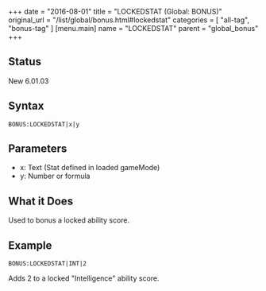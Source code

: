 +++
date = "2016-08-01"
title = "LOCKEDSTAT (Global: BONUS)"
original_url = "/list/global/bonus.html#lockedstat"
categories = [ "all-tag", "bonus-tag" ]
[menu.main]
    name = "LOCKEDSTAT"
    parent = "global_bonus"
+++

## Status

New 6.01.03

## Syntax

`BONUS:LOCKEDSTAT|x|y`

## Parameters

-   x: Text (Stat defined in loaded gameMode)
-   y: Number or formula



What it Does
------------

Used to bonus a locked ability score.

Example
-------

`BONUS:LOCKEDSTAT|INT|2`

Adds 2 to a locked "Intelligence" ability score.

